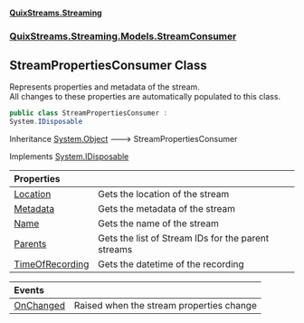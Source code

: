 #### [QuixStreams.Streaming](index.md 'index')
### [QuixStreams.Streaming.Models.StreamConsumer](QuixStreams.Streaming.Models.StreamConsumer.md 'QuixStreams.Streaming.Models.StreamConsumer')

## StreamPropertiesConsumer Class

Represents properties and metadata of the stream.  
All changes to these properties are automatically populated to this class.

```csharp
public class StreamPropertiesConsumer :
System.IDisposable
```

Inheritance [System.Object](https://docs.microsoft.com/en-us/dotnet/api/System.Object 'System.Object') &#129106; StreamPropertiesConsumer

Implements [System.IDisposable](https://docs.microsoft.com/en-us/dotnet/api/System.IDisposable 'System.IDisposable')

| Properties | |
| :--- | :--- |
| [Location](StreamPropertiesConsumer.Location.md 'QuixStreams.Streaming.Models.StreamConsumer.StreamPropertiesConsumer.Location') | Gets the location of the stream |
| [Metadata](StreamPropertiesConsumer.Metadata.md 'QuixStreams.Streaming.Models.StreamConsumer.StreamPropertiesConsumer.Metadata') | Gets the metadata of the stream |
| [Name](StreamPropertiesConsumer.Name.md 'QuixStreams.Streaming.Models.StreamConsumer.StreamPropertiesConsumer.Name') | Gets the name of the stream |
| [Parents](StreamPropertiesConsumer.Parents.md 'QuixStreams.Streaming.Models.StreamConsumer.StreamPropertiesConsumer.Parents') | Gets the list of Stream IDs for the parent streams |
| [TimeOfRecording](StreamPropertiesConsumer.TimeOfRecording.md 'QuixStreams.Streaming.Models.StreamConsumer.StreamPropertiesConsumer.TimeOfRecording') | Gets the datetime of the recording |

| Events | |
| :--- | :--- |
| [OnChanged](StreamPropertiesConsumer.OnChanged.md 'QuixStreams.Streaming.Models.StreamConsumer.StreamPropertiesConsumer.OnChanged') | Raised when the stream properties change |

